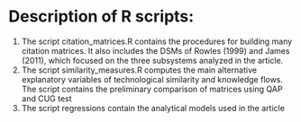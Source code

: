 # Description of R scripts:

1.	The script citation_matrices.R contains the procedures for building many citation matrices. It also includes the DSMs of Rowles (1999) and James (2011), which focused on the three subsystems analyzed in the article.
2.	The script similarity_measures.R computes the main alternative explanatory variables of technological similarity and knowledge flows. The script contains the preliminary comparison of matrices using QAP and CUG test
3.	The script regressions contain the analytical models used in the article

